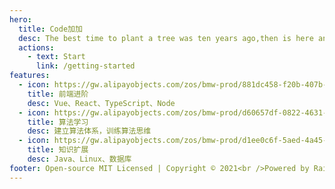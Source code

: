 ```yaml
---
hero:
  title: Code加加
  desc: The best time to plant a tree was ten years ago,then is here and now.
  actions:
    - text: Start
      link: /getting-started
features:
  - icon: https://gw.alipayobjects.com/zos/bmw-prod/881dc458-f20b-407b-947a-95104b5ec82b/k79dm8ih_w144_h144.png
    title: 前端进阶
    desc: Vue、React、TypeScript、Node
  - icon: https://gw.alipayobjects.com/zos/bmw-prod/d60657df-0822-4631-9d7c-e7a869c2f21c/k79dmz3q_w126_h126.png
    title: 算法学习
    desc: 建立算法体系，训练算法思维
  - icon: https://gw.alipayobjects.com/zos/bmw-prod/d1ee0c6f-5aed-4a45-a507-339a4bfe076c/k7bjsocq_w144_h144.png
    title: 知识扩展
    desc: Java、Linux、数据库
footer: Open-source MIT Licensed | Copyright © 2021<br />Powered by Rain
---
```

